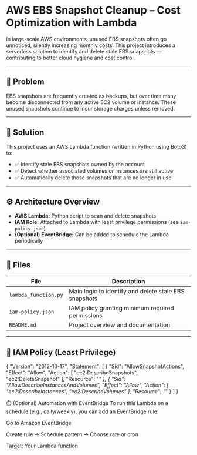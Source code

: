 # AWS EBS Snapshot Cleanup – Cost Optimization with Lambda

In large-scale AWS environments, unused EBS snapshots often go unnoticed, silently increasing monthly costs. This project introduces a serverless solution to identify and delete stale EBS snapshots — contributing to better cloud hygiene and cost control.

---

## 🧠 Problem

EBS snapshots are frequently created as backups, but over time many become disconnected from any active EC2 volume or instance. These unused snapshots continue to incur storage charges unless removed.

---

## 🚀 Solution

This project uses an AWS Lambda function (written in Python using Boto3) to:

- ✅ Identify stale EBS snapshots owned by the account
- ✅ Detect whether associated volumes or instances are still active
- ✅ Automatically delete those snapshots that are no longer in use

---

## ⚙️ Architecture Overview

- **AWS Lambda:** Python script to scan and delete snapshots
- **IAM Role:** Attached to Lambda with least privilege permissions (see `iam-policy.json`)
- **(Optional) EventBridge:** Can be added to schedule the Lambda periodically

---

## 📁 Files

| File | Description |
|------|-------------|
| `lambda_function.py` | Main logic to identify and delete stale EBS snapshots |
| `iam-policy.json` | IAM policy granting minimum required permissions |
| `README.md` | Project overview and documentation |

---

## 🔐 IAM Policy (Least Privilege)

{
  "Version": "2012-10-17",
  "Statement": [
    {
      "Sid": "AllowSnapshotActions",
      "Effect": "Allow",
      "Action": [
        "ec2:DescribeSnapshots",
        "ec2:DeleteSnapshot"
      ],
      "Resource": "*"
    },
    {
      "Sid": "AllowDescribeInstancesAndVolumes",
      "Effect": "Allow",
      "Action": [
        "ec2:DescribeInstances",
        "ec2:DescribeVolumes"
      ],
      "Resource": "*"
    }
  ]
}

⏱️ (Optional) Automation with EventBridge
To run this Lambda on a schedule (e.g., daily/weekly), you can add an EventBridge rule:

Go to Amazon EventBridge

Create rule → Schedule pattern → Choose rate or cron

Target: Your Lambda function


